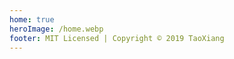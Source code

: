 ```yaml
---
home: true
heroImage: /home.webp
footer: MIT Licensed | Copyright © 2019 TaoXiang
---
```


<style>
    body {
        /* background: #b6bcb7 url(/bg.jpg) no-repeat right; */
    }
    .home .hero img {
        background: #f4fdf3;
        width: 280px;
        object-fit: contain
    }
</style>